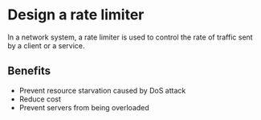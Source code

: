 # Design a rate limiter
In a network system, a rate limiter is used to control the rate of traffic sent by a client or a service.
## Benefits
- Prevent resource starvation caused by DoS attack
- Reduce cost
- Prevent servers from being overloaded